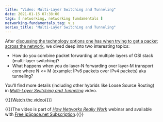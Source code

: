 ```yaml
---
title: "Video: Multi-Layer Switching and Tunneling"
date: 2021-01-15 07:38:00
tags: [ networking, networking fundamentals ]
networking-fundamentals_tag: v_s
series_title: "Multi-Layer Switching and Tunneling"
---
```

After [discussing the technology options one has when trying to get a packet across the network](/2020/11/video-getting-packet-across-network/), we dived deep into two interesting topics:

* How do you combine packet forwarding at multiple layers of OSI stack (multi-layer switching)?
* What happens when you do layer-N forwarding over layer-M transport core where N <= M (example: IPv6 packets over IPv4 packets) aka tunneling?

You'll find more details (including other hybrids like Loose Source Routing) in *[Multi-Layer Switching and Tunneling](https://my.ipspace.net/bin/get/Net101/SW3%20-%20Multi-Layer%20Switching%20and%20Tunneling.mp4?doccode=Net101)* video.

{{<jump>}}[Watch the video](https://my.ipspace.net/bin/get/Net101/SW3%20-%20Multi-Layer%20Switching%20and%20Tunneling.mp4?doccode=Net101){{</jump>}}

{{<note free>}}The video is part of _[How Networks Really Work](https://www.ipspace.net/Net101)_ webinar and available with [Free ipSpace.net Subscription](https://www.ipspace.net/Subscription/Free).{{</note>}}
